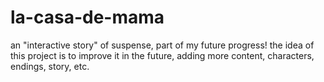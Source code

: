 # la-casa-de-mama
an "interactive story" of suspense, part of my future progress!
the idea of this project is to improve it in the future, adding more content, characters, endings, story, etc.
